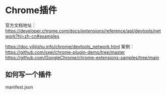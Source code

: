 # Chrome插件
官方文档地址： https://developer.chrome.com/docs/extensions/reference/api/devtools/network?hl=zh-cn#examples

https://doc.yilijishu.info/chrome/devtools_network.html
案例： 
https://github.com/sxei/chrome-plugin-demo/tree/master
https://github.com/GoogleChrome/chrome-extensions-samples/tree/main

## 如何写一个插件
manifest.json
```
```
